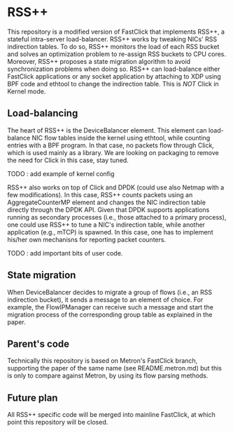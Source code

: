 RSS++
=====

This repository is a modified version of FastClick that implements RSS++, a stateful intra-server load-balancer. RSS++ works by tweaking NICs' RSS indirection tables. To do so, RSS++ monitors the load of each RSS bucket and solves an optimization problem to re-assign RSS buckets to CPU cores. Moreover, RSS++ proposes a state migration algorithm to avoid synchronization problems when doing so.
RSS++ can load-balance either FastClick applications or any socket application by attaching to XDP using BPF code and ethtool to change the indirection table. This is *NOT* Click in Kernel mode.

Load-balancing
--------------
The heart of RSS++ is the DeviceBalancer element. This element can load-balance NIC flow tables inside the kernel using ethtool, while counting entries with a BPF program. In that case, no packets flow through Click, which is used mainly as a library. We are looking on packaging to remove the need for Click in this case, stay tuned.

TODO : add example of kernel config

RSS++ also works on top of Click and DPDK (could use also Netmap with a few modifications). In this case, RSS++ counts packets using an AggregateCounterMP element and changes the NIC indirection table directly through the DPDK API.
Given that DPDK supports applications running as secondary processes (i.e., those attached to a primary process), one could use RSS++ to tune a NIC's indirection table, while another application (e.g., mTCP) is spawned. In this case, one has to implement his/her own mechanisns for reporting packet counters.

TODO : add important bits of user code.

State migration
---------------
When DeviceBalancer decides to migrate a group of flows (i.e., an RSS indirection bucket), it sends a message to an element of choice. For example, the FlowIPManager can receive such a message and start the migration process of the corresponding group table as explained in the paper.

Parent's code
-------------
Technically this repository is based on Metron's FastClick branch, supporting the paper of the same name (see README.metron.md) but this is only to compare against Metron, by using its flow parsing methods.

Future plan
-----------
All RSS++ specific code will be merged into mainline FastClick, at which point this repository will be closed.
